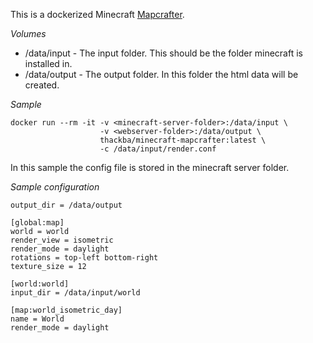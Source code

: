 This is a dockerized Minecraft [Mapcrafter](https://mapcrafter.org/index).

*Volumes*

- /data/input - The input folder. This should be the folder minecraft is installed in.
- /data/output - The output folder. In this folder the html data will be created.

*Sample*

```
docker run --rm -it -v <minecraft-server-folder>:/data/input \
                    -v <webserver-folder>:/data/output \
                    thackba/minecraft-mapcrafter:latest \
                    -c /data/input/render.conf

```

In this sample the config file is stored in the minecraft server folder.

*Sample configuration*

```
output_dir = /data/output
 
[global:map]
world = world
render_view = isometric
render_mode = daylight
rotations = top-left bottom-right
texture_size = 12
 
[world:world]
input_dir = /data/input/world
 
[map:world_isometric_day]
name = World
render_mode = daylight
```

